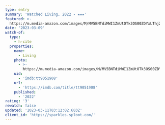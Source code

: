 ```yaml
---
type: entry
summary: 'Watched Living, 2022 - ★★★'
featured: >-
  https://m.media-amazon.com/images/M/MV5BNTdiMWI1ZmUtOTk3OS00ZDYxLThjZWYtYjIwNWJkNTkxMmJlXkEyXkFqcGdeQXVyMTQyODg5MjQw._V1_SX300.jpg
date: '2023-03-09'
watch-of:
  type:
    - h-cite
  properties:
    name:
      - Living
    photo:
      - >-
        https://m.media-amazon.com/images/M/MV5BNTdiMWI1ZmUtOTk3OS00ZDYxLThjZWYtYjIwNWJkNTkxMmJlXkEyXkFqcGdeQXVyMTQyODg5MjQw._V1_SX300.jpg
    uid:
      - 'imdb:tt9051908'
    url:
      - 'https://imdb.com/title/tt9051908'
    published:
      - '2022'
rating: '3'
rewatch: false
updated: '2023-03-11T03:12:02.603Z'
client_id: 'https://sparkles.sploot.com/'
---
```


